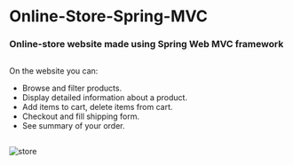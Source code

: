 # Online-Store-Spring-MVC
### Online-store website made using Spring Web MVC framework
##
On the website you can:
- Browse and filter products.
- Display detailed information about a product.
- Add items to cart, delete items from cart.
- Checkout and fill shipping form.
- See summary of your order.
##
![store](https://user-images.githubusercontent.com/32308481/38778564-c8bad69c-40bb-11e8-9e06-c065e841acee.gif)
